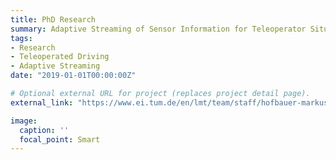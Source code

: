 ```yaml
---
title: PhD Research
summary: Adaptive Streaming of Sensor Information for Teleoperator Situation Awareness
tags:
- Research
- Teleoperated Driving
- Adaptive Streaming
date: "2019-01-01T00:00:00Z"

# Optional external URL for project (replaces project detail page).
external_link: "https://www.ei.tum.de/en/lmt/team/staff/hofbauer-markus/"

image:
  caption: ''
  focal_point: Smart
---
```

